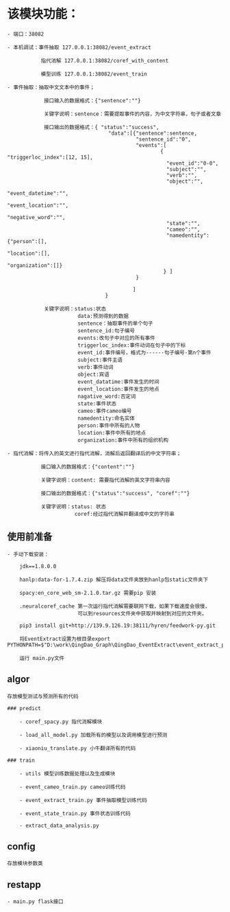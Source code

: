 # 该模块功能：
    
    - 端口：38082    
    
    - 本机调试：事件抽取 127.0.0.1:38082/event_extract
    
               指代消解 127.0.0.1:38082/coref_with_content
               
               模型训练 127.0.0.1:38082/event_train
               
    - 事件抽取：抽取中文文本中的事件；
    
                接口输入的数据格式：{"sentence":""}
                
                关键字说明：sentence：需要提取事件的内容，为中文字符串，句子或者文章
                
                接口输出的数据格式：{ "status":"success", 
                                     "data":[{"sentence":sentence, 
                                              "sentence_id":"0",
                                              "events":[
                                                      { "triggerloc_index":[12, 15],
                                                        "event_id":"0-0",
                                                        "subject":"", 
                                                        "verb":"", 
                                                        "object":"",
                                                        "event_datetime":"", 
                                                        "event_location":"", 
                                                        "negative_word":"", 
                                                        "state":"", 
                                                        "cameo":"",
                                                        "namedentity":{"person":[], 
                                                                       "location":[], 
                                                                       "organization":[]}  
                                                       } ]
                                              }
                                                              
                                             ]                
                                    }
                                    
                关键字说明：status:状态
                           data:预测得到的数据
                           sentence：抽取事件的单个句子
                           sentence_id:句子编号
                           events:改句子中对应的所有事件
                           triggerloc_index:事件动词在句子中的下标
                           event_id:事件编号，格式为------句子编号-第n个事件
                           subject:事件主语
                           verb:事件动词
                           object:宾语
                           event_datatime:事件发生的时间
                           event_location:事件发生的地点
                           nagative_word:否定词
                           state:事件状态
                           cameo:事件cameo编号
                           namedentity:命名实体
                           person:事件中所有的人物
                           location:事件中所有的地点
                           organization:事件中所有的组织机构
    
    - 指代消解：将传入的英文进行指代消解，消解后返回翻译后的中文字符串；
    
               接口输入的数据格式：{"content":""}
               
               关键字说明：content: 需要指代消解的英文字符串内容
            
               接口输出的数据格式：{"status":"success", "coref":""}
               
               关键字说明：status: 状态
                          coref:经过指代消解并翻译成中文的字符串
    
## 使用前准备

    - 手动下载安装：

        jdk==1.8.0.0 
        
        hanlp:data-for-1.7.4.zip 解压将data文件夹放到hanlp包static文件夹下
        
        spacy:en_core_web_sm-2.1.0.tar.gz 需要pip 安装
        
        .neuralcoref_cache 第一次运行指代消解需要联网下载，如果下载速度会很慢，
                           可以到resources文件夹中获取并映射到对应的文件夹。

        pip3 install git+http://139.9.126.19:38111/hyren/feedwork-py.git
        
        将EventExtract设置为根目录export PYTHONPATH=$"D:\work\QingDao_Graph\QingDao_EventExtract\event_extract_program\EventExtract"
        
        运行 main.py文件
        
        
## algor
    
    存放模型测试与预测所有的代码

    ### predict
    
        - coref_spacy.py 指代消解模块
                
        - load_all_model.py 加载所有的模型以及调用模型进行预测
        
        - xiaoniu_translate.py 小牛翻译所有的代码
    
    ### train
    
        - utils 模型训练数据处理以及生成模块
        
        - event_cameo_train.py cameo训练代码
        
        - event_extract_train.py 事件抽取模型训练代码
        
        - event_state_train.py 事件状态训练代码
        
        - extract_data_analysis.py
    
## config

    存放模块参数类
    
## restapp
    
    - main.py flask接口
    